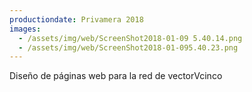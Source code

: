 ```yaml
---
productiondate: Privamera 2018
images:
  - /assets/img/web/ScreenShot2018-01-09 5.40.14.png
  - /assets/img/web/ScreenShot2018-01-095.40.23.png
---
```

Diseño de páginas web para la red de vectorVcinco
